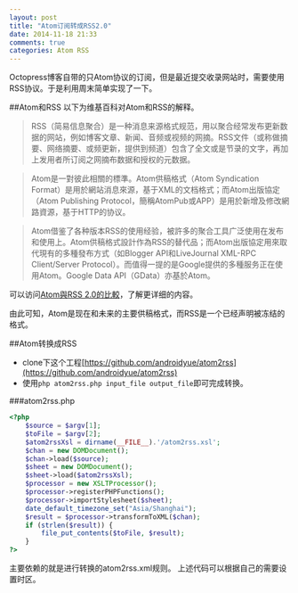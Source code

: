 ```yaml
---
layout: post
title: "Atom订阅转成RSS2.0"
date: 2014-11-18 21:33
comments: true
categories: Atom RSS
---
```


Octopress博客自带的只Atom协议的订阅，但是最近提交收录网站时，需要使用RSS协议。于是利用周末简单实现了一下。
<!--more-->
##Atom和RSS
以下为维基百科对Atom和RSS的解释。
>RSS（简易信息聚合）是一种消息来源格式规范，用以聚合经常发布更新数据的网站，例如博客文章、新闻、音频或视频的网摘。RSS文件（或称做摘要、网络摘要、或频更新，提供到频道）包含了全文或是节录的文字，再加上发用者所订阅之网摘布数据和授权的元数据。


>Atom是一對彼此相關的標準。Atom供稿格式（Atom Syndication Format）是用於網站消息來源，基于XML的文档格式；而Atom出版協定（Atom Publishing Protocol，簡稱AtomPub或APP）是用於新增及修改網路資源，基于HTTP的协议。

>Atom借鉴了各种版本RSS的使用经验，被許多的聚合工具广泛使用在发布和使用上。Atom供稿格式設計作為RSS的替代品；而Atom出版協定用來取代現有的多種發布方式（如Blogger API和LiveJournal XML-RPC Client/Server Protocol）。而值得一提的是Google提供的多種服务正在使用Atom。Google Data API（GData）亦基於Atom。

可以访问<a href="http://zh.wikipedia.org/zh/Atom_(%E6%A8%99%E6%BA%96)#Atom.E8.88.87RSS_2.0.E7.9A.84.E6.AF.94.E8.BC.83" target="_blank">Atom與RSS 2.0的比較</a>，了解更详细的内容。

由此可知，Atom是现在和未来的主要供稿格式，而RSS是一个已经声明被冻结的格式。

##Atom转换成RSS
  * clone下这个工程[https://github.com/androidyue/atom2rss](https://github.com/androidyue/atom2rss)
  * 使用`php atom2rss.php input_file output_file`即可完成转换。

###atom2rss.php
```php
<?php
    $source = $argv[1];
    $toFile = $argv[2];
    $atom2rssXsl = dirname(__FILE__).'/atom2rss.xsl';
    $chan = new DOMDocument(); 
    $chan->load($source); 
    $sheet = new DOMDocument(); 
    $sheet->load($atom2rssXsl); 
    $processor = new XSLTProcessor();
    $processor->registerPHPFunctions();
    $processor->importStylesheet($sheet);
    date_default_timezone_set("Asia/Shanghai");
    $result = $processor->transformToXML($chan);
    if (strlen($result)) {
		file_put_contents($toFile, $result);
	}
?>
```
主要依赖的就是进行转换的atom2rss.xml规则。
上述代码可以根据自己的需要设置时区。

